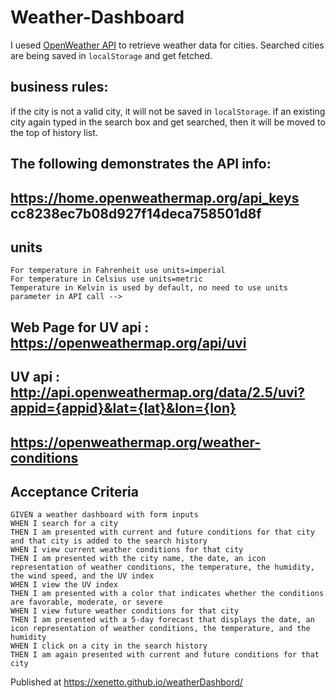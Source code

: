 
# Weather-Dashboard

I uesed [OpenWeather API](https://openweathermap.org/api) to retrieve weather data for cities. Searched cities are being saved in `localStorage` and get fetched.


## business rules: 
if the city is not a valid city, it will not be saved in `localStorage`.
if an existing city again typed in the search box and get searched, then it will be moved to the top of history list.

## The following demonstrates the API info:


## https://home.openweathermap.org/api_keys   cc8238ec7b08d927f14deca758501d8f

## units
```
For temperature in Fahrenheit use units=imperial
For temperature in Celsius use units=metric
Temperature in Kelvin is used by default, no need to use units parameter in API call -->
```

## Web Page for UV api : https://openweathermap.org/api/uvi 
## UV api : http://api.openweathermap.org/data/2.5/uvi?appid={appid}&lat={lat}&lon={lon}
## https://openweathermap.org/weather-conditions 


## Acceptance Criteria

```
GIVEN a weather dashboard with form inputs
WHEN I search for a city
THEN I am presented with current and future conditions for that city and that city is added to the search history
WHEN I view current weather conditions for that city
THEN I am presented with the city name, the date, an icon representation of weather conditions, the temperature, the humidity, the wind speed, and the UV index
WHEN I view the UV index
THEN I am presented with a color that indicates whether the conditions are favorable, moderate, or severe
WHEN I view future weather conditions for that city
THEN I am presented with a 5-day forecast that displays the date, an icon representation of weather conditions, the temperature, and the humidity
WHEN I click on a city in the search history
THEN I am again presented with current and future conditions for that city
```

Published at https://xenetto.github.io/weatherDashbord/
